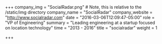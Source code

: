 +++
company_img = "SocialRadar.png" # Note, this is relative to the /static/img directory
company_name = "SocialRadar"
company_website = "http://www.socialradar.com"
date = "2016-03-06T12:09:47-05:00"
role = "VP of Engineering"
summary = "Leading engineering at a startup focused on location technology"
time = "2013 - 2016"
title = "socialradar"
weight = 1

+++

